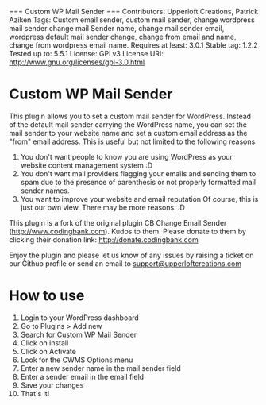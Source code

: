=== Custom WP Mail Sender ===
Contributors: Upperloft Creations, Patrick Aziken
Tags: Custom email sender, custom mail sender, change wordpress mail sender change mail Sender name, change mail sender email, wordpress default mail sender change, change from email and name, change from wordpress email name.
Requires at least: 3.0.1
Stable tag: 1.2.2
Tested up to: 5.5.1
License: GPLv3
License URI: http://www.gnu.org/licenses/gpl-3.0.html

# Custom WP Mail Sender
This plugin allows you to set a custom mail sender for WordPress. Instead of the default mail sender carrying the WordPress name, you can set the mail sender to your website name and set a custom email address as the "from" email address. This is useful but not limited to the following reasons:

1. You don't want people to know you are using WordPress as your website content management system :D
2. You don't want mail providers flagging your emails and sending them to spam due to the presence of parenthesis or not properly formatted mail sender names.
3. You want to improve your website and email reputation
Of course, this is just our own view. There may be more reasons. :D

This plugin is a fork of the original plugin CB Change Email Sender (http://www.codingbank.com). Kudos to them. Please donate to them by clicking their donation link: http://donate.codingbank.com

Enjoy the plugin and please let us know of any issues by raising a ticket on our Github profile or send an email to support@upperloftcreations.com

# How to use
1. Login to your WordPress dashboard
2. Go to Plugins > Add new
3. Search for Custom WP Mail Sender
4. Click on install
5. Click on Activate
6. Look for the CWMS Options menu
7. Enter a new sender name in the mail sender field
8. Enter a sender email in the email field
9. Save your changes
10. That's it!